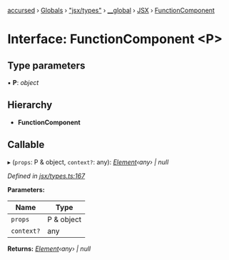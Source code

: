 [accursed](../README.md) › [Globals](../globals.md) › ["jsx/types"](../modules/_jsx_types_.md) › [__global](../modules/_jsx_types_.__global.md) › [JSX](../modules/_jsx_types_.__global.jsx.md) › [FunctionComponent](_jsx_types_.__global.jsx.functioncomponent.md)

# Interface: FunctionComponent <**P**>

## Type parameters

▪ **P**: *object*

## Hierarchy

* **FunctionComponent**

## Callable

▸ (`props`: P & object, `context?`: any): *[Element](_jsx_types_.__global.jsx.element.md)‹any› | null*

*Defined in [jsx/types.ts:167](https://github.com/cancerberoSgx/accursed/blob/468bf3c/src/jsx/types.ts#L167)*

**Parameters:**

Name | Type |
------ | ------ |
`props` | P & object |
`context?` | any |

**Returns:** *[Element](_jsx_types_.__global.jsx.element.md)‹any› | null*
